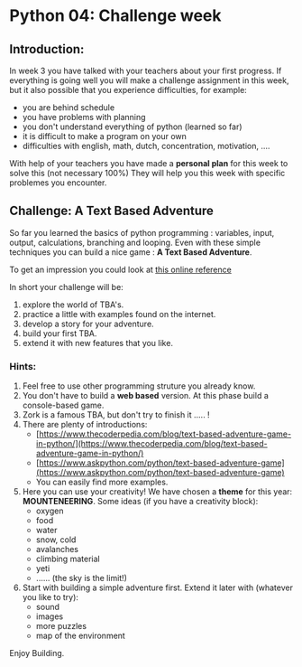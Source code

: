 # Python 04: Challenge week


## Introduction:

In week 3 you have talked with your teachers about your first progress. 
If everything is going well you will make a challenge assignment in this week, but it also possible that you experience difficulties, for example:
- you are behind schedule
- you have problems with planning
- you don't understand everything of python (learned so far)
- it is difficult to make a program on your own
- difficulties with english, math, dutch, concentration, motivation, ....

With help of your teachers you have made a **personal plan** for this week to solve this (not necessary 100%)
They will help you this week with specific problemes you encounter.

## Challenge: A Text Based Adventure

So far you learned the basics of python programming : variables, input, output, calculations, branching and looping.
Even with these simple techniques you can build a nice game : **A Text Based Adventure**.


To get an impression you could look at [this online reference](https://www.makeuseof.com/tag/browser-text-based-games/) 


In short your challenge will be:
1. explore the world of TBA's.
2. practice a little with examples found on the internet.
3. develop a story for your adventure.
4. build your first TBA.
5. extend it with new features that you like.

### Hints:

1. Feel free to use other programming struture you already know.
2. You don't have to build a **web based** version. At this phase build a console-based game.
3. Zork is a famous TBA, but don't try to finish it ..... ! 
4. There are plenty of introductions:
	- [https://www.thecoderpedia.com/blog/text-based-adventure-game-in-python/](https://www.thecoderpedia.com/blog/text-based-adventure-game-in-python/)
	- [https://www.askpython.com/python/text-based-adventure-game](https://www.askpython.com/python/text-based-adventure-game)
	- You can easily find more examples.
5. Here you can use your creativity! We have chosen a **theme** for this year: **MOUNTENEERING**.
Some ideas (if you have a creativity block):
	- oxygen
	- food
	- water
	- snow, cold
	- avalanches
	- climbing material
	- yeti
	- ...... (the sky is the limit!)
6. Start with building a simple adventure first. Extend it later with (whatever you like to try):
	- sound
	- images
	- more puzzles
	- map of the environment


Enjoy Building.










